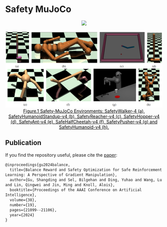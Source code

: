 # Safety MuJoCo

<p align="center" style="text-algin:center">
  <img src="https://github.com/SafeRL-Lab/Safety-MuJoCo/blob/main/safety_mujoco/figures/demo-1225005864%2000_00_00-00_00_30.gif">
</p>

 <div align=center>
 <img src="https://github.com/SafeRL-Lab/Safety-MuJoCo/blob/main/safety_mujoco/figures/safety-mujoco.png" width="850"/> 
 </div>
<div align=center>
<center style="color:#000000;text-decoration:underline">Figure.1 Safety-MuJoCo Environments: SafetyWalker-4 (a), SafetyHumanoidStandup-v4 (b), SafetyReacher-v4 (c), SafetyHopper-v4 (d), SafetyAnt-v4 (e), SafeHalfCheetah-v4 (f), SafetyPusher-v4 (g) and SafetyHumanoid-v4 (h). </center>
 </div>


## Publication
If you find the repository useful, please cite the [paper](https://arxiv.org/pdf/2405.01677):
```
@inproceedings{gu2024balance,
  title={Balance Reward and Safety Optimization for Safe Reinforcement Learning: A Perspective of Gradient Manipulation},
  author={Gu, Shangding and Sel, Bilgehan and Ding, Yuhao and Wang, Lu and Lin, Qingwei and Jin, Ming and Knoll, Alois},
  booktitle={Proceedings of the AAAI Conference on Artificial Intelligence},
  volume={38},
  number={19},
  pages={21099--21106},
  year={2024}
}
```
